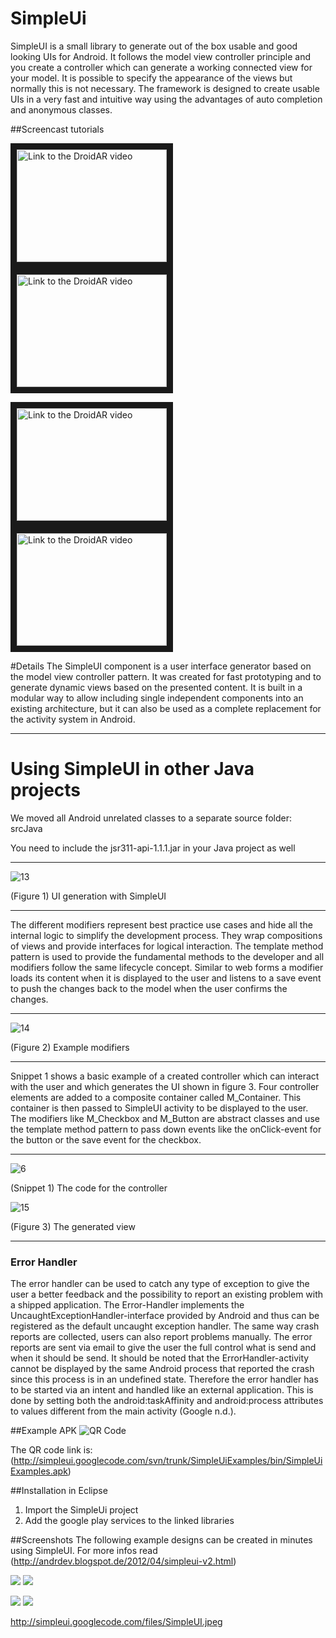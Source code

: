 SimpleUi
========

SimpleUI is a small library to generate out of the box usable and good looking UIs for Android. It follows the model view controller principle and you create a controller which can generate a working connected view for your model. It is possible to specify the appearance of the views but normally this is not necessary. The framework is designed to create usable UIs in a very fast and intuitive way using the advantages of auto completion and anonymous classes. 

##Screencast tutorials

<a href="http://www.youtube.com/watch?feature=player_embedded&v=PWwyYP0ck3Y
" target="_blank"><img src="http://img.youtube.com/vi/PWwyYP0ck3Y/0.jpg" 
alt="Link to the DroidAR video" width="240" height="180" border="10" /></a>
<a href="http://www.youtube.com/watch?feature=player_embedded&v=tMLi3OVEUCY
" target="_blank"><img src="http://img.youtube.com/vi/tMLi3OVEUCY/0.jpg" 
alt="Link to the DroidAR video" width="240" height="180" border="10" /></a>

<a href="http://www.youtube.com/watch?feature=player_embedded&v=hcZ8AHGL4Oc
" target="_blank"><img src="http://img.youtube.com/vi/hcZ8AHGL4Oc/0.jpg" 
alt="Link to the DroidAR video" width="240" height="180" border="10" /></a>
<a href="http://www.youtube.com/watch?feature=player_embedded&v=VEqCZdWmUnw
" target="_blank"><img src="http://img.youtube.com/vi/VEqCZdWmUnw/0.jpg" 
alt="Link to the DroidAR video" width="240" height="180" border="10" /></a>


#Details
The SimpleUI component is a user interface generator based on the model view controller pattern. It was created for fast prototyping and to generate dynamic views based on the presented content. It is built in a modular way to allow including single independent components into an existing architecture, but it can also be used as a complete replacement for the activity system in Android. 

***

# Using SimpleUI in other Java projects
We moved all Android unrelated classes to a separate source folder: srcJava

You need to include the jsr311-api-1.1.1.jar in your Java project as well


***

 ![13](https://lh3.googleusercontent.com/-McqXOnZT8Ps/Uda8FJA-frI/AAAAAAAAXEU/sc8kyxsE9T0/w1082-h709-no/13.png)

(Figure 1)  UI generation with SimpleUI


***

The different modifiers represent best practice use cases and hide all the internal logic to simplify the development process. They wrap compositions of views and provide interfaces for logical interaction. The template method pattern is used to provide the fundamental methods to the developer and all modifiers follow the same lifecycle concept. Similar to web forms a modifier loads its content when it is displayed to the user and listens to a save event to push the changes back to the model when the user confirms the changes.

***

 ![14](https://lh3.googleusercontent.com/-PDVy9A-KPBE/Uda8Fhg7sII/AAAAAAAAXEY/37np33-BDxk/w1169-h605-no/14.png)

(Figure 2)	Example modifiers

***


Snippet 1 shows a basic example of a created controller which can interact with the user and which generates the UI shown in figure 3. Four controller elements are added to a composite container called M_Container. This container is then passed to SimpleUI activity to be displayed to the user. The modifiers like M_Checkbox and M_Button are abstract classes and use the template method pattern to pass down events like the onClick-event for the button or the save event for the checkbox.
 
***

![6](https://lh4.googleusercontent.com/-i1tZs0b3OOw/Uda8GWz5dqI/AAAAAAAAXEg/adIJyAeGbkc/w486-h367-no/6.png)

(Snippet 1)	The code for the controller

         
![15](https://lh4.googleusercontent.com/-nCqauKTm7-E/Uda8FAZ736I/AAAAAAAAXEM/CDfomidAD9Y/w276-h235-no/15.png)

(Figure 3)	The generated view


***

### Error Handler

The error handler can be used to catch any type of exception to give the user a better feedback and the possibility to report an existing problem with a shipped application. The Error-Handler implements the UncaughtExceptionHandler-interface provided by Android and thus can be registered as the default uncaught exception handler. The same way crash reports are collected, users can also report problems manually. The error reports are sent via email to give the user the full control what is send and when it should be send.
It should be noted that the ErrorHandler-activity cannot be displayed by the same Android process that reported the crash since this process is in an undefined state. Therefore the error handler has to be started via an intent and handled like an external application. This is done by setting both the android:taskAffinity and android:process attributes to values different from the main activity (Google n.d.).


##Example APK
![](http://simpleui.googlecode.com/files/simpeUiExampleAPK.png "QR Code")

The QR code link is: (http://simpleui.googlecode.com/svn/trunk/SimpleUiExamples/bin/SimpleUiExamples.apk)

##Installation in Eclipse
1. Import the SimpleUi project
2. Add the google play services to the linked libraries

##Screenshots
The following example designs can be created in minutes using SimpleUI. For more infos read (http://andrdev.blogspot.de/2012/04/simpleui-v2.html)

![](http://simpleui.googlecode.com/files/device-2012-04-27-164140.png  "")
![](http://simpleui.googlecode.com/files/device-2012-04-27-164223.png  "")

![](http://simpleui.googlecode.com/files/device-2012-04-27-164239.png  "")
![](http://simpleui.googlecode.com/files/device-2012-04-27-164254.png  "")


http://simpleui.googlecode.com/files/SimpleUI.jpeg
